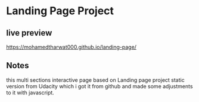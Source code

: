 # Landing Page Project

## live preview
https://mohamedtharwat000.github.io/landing-page/

## Notes

this multi sections interactive page based on Landing page project static version from Udacity which i got it from github and made some adjustments to it with javascript.

